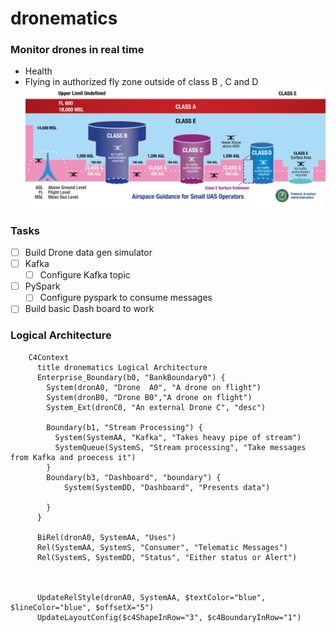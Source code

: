 # dronematics

### Monitor drones in real time
- Health
- Flying in authorized fly zone outside of class B , C  and D ![check this image ](doc/images/airspace_classes_large_0.jpeg)

### Tasks 
- [ ] Build Drone data gen simulator
- [ ] Kafka
  - [ ] Configure Kafka topic
- [ ] PySpark
  - [ ] Configure pyspark to consume messages
- [ ] Build basic Dash board to work  

### Logical Architecture
```mermaid
    C4Context
      title dronematics Logical Architecture
      Enterprise_Boundary(b0, "BankBoundary0") {
        System(dronA0, "Drone  A0", "A drone on flight")
        System(dronB0, "Drone B0","A drone on flight")
        System_Ext(dronC0, "An external Drone C", "desc")

        Boundary(b1, "Stream Processing") {
          System(SystemAA, "Kafka", "Takes heavy pipe of stream")
          SystemQueue(SystemS, "Stream processing", "Take messages from Kafka and proecess it")
        }
        Boundary(b3, "Dashboard", "boundary") {
            System(SystemDD, "Dashboard", "Presents data")
            
        }
      }

      BiRel(dronA0, SystemAA, "Uses")
      Rel(SystemAA, SystemS, "Consumer", "Telematic Messages")
      Rel(SystemS, SystemDD, "Status", "Either status or Alert")



      UpdateRelStyle(dronA0, SystemAA, $textColor="blue", $lineColor="blue", $offsetX="5")
      UpdateLayoutConfig($c4ShapeInRow="3", $c4BoundaryInRow="1")

```

